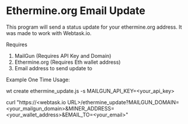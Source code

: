 # Ethermine.org Email Update

This program will send a status update for your ethermine.org address.
It was made to work with Webtask.io. 

Requires
1. MailGun (Requires API Key and Domain)
2. Ethermine.org (Requires Eth wallet address)
3. Email address to send update to

Example One Time Usage:

wt create ethermine_update.js -s MAILGUN_API_KEY=<your_api_key>

curl "https://<webtask.io URL>/ethermine_update?MAILGUN_DOMAIN=<your_mailgun_domain>&MINER_ADDRESS=<your_wallet_address>&EMAIL_TO=<your_email>"




